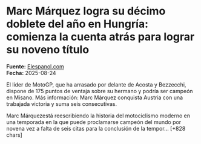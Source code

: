 # Marc Márquez logra su décimo doblete del año en Hungría: comienza la cuenta atrás para lograr su noveno título

**Fuente:** [Elespanol.com](https://www.elespanol.com/deportes/motor/motogp/20250824/marc-marquez-logra-decimo-doblete-ano-hungria-comienza-cuenta-lograr-noveno-titulo/1003743897521_0.html)  
**Fecha:** 2025-08-24

El líder de MotoGP, que ha arrasado por delante de Acosta y Bezzecchi, dispone de 175 puntos de ventaja sobre su hermano y podría ser campeón en Misano.
Más información: Marc Márquez conquista Austria con una trabajada victoria y suma seis consecutivas.

Marc Márquezestá reescribiendo la historia del motociclismo moderno en una temporada en la que puede proclamarse campeón del mundo por novena vez a falta de seis citas para la conclusión de la tempor… [+828 chars]
